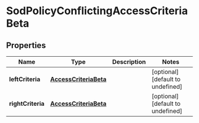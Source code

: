 # SodPolicyConflictingAccessCriteriaBeta

## Properties

Name | Type | Description | Notes
------------ | ------------- | ------------- | -------------
**leftCriteria** | [**AccessCriteriaBeta**](AccessCriteriaBeta.md) |  | [optional] [default to undefined]
**rightCriteria** | [**AccessCriteriaBeta**](AccessCriteriaBeta.md) |  | [optional] [default to undefined]

